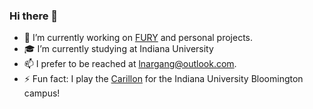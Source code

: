 ### Hi there 👋
- 🔭 I’m currently working on <a href="https://github.com/fury-gl/fury">FURY</a> and personal projects.
- 🎓 I’m currently studying at Indiana University
- 📫 I prefer to be reached at lnargang@outlook.com.
- ⚡ Fun fact: I play the <a href="https://en.wikipedia.org/wiki/Carillon">Carillon</a> for the Indiana University Bloomington campus!

<!--
**lnargang/lnargang** is a ✨ _special_ ✨ repository because its `README.md` (this file) appears on your GitHub profile.

Here are some ideas to get you started:

- 🔭 I’m currently working on FURY and Voxel Rendering
- 🌱 I’m currently learning Algorithms and GLSL
- 👯 I’m looking to collaborate on ...
- 🤔 I’m looking for help with ...
- 💬 Ask me about ...
- 📫 How to reach me: ...
- 😄 Pronouns: ...
- ⚡ Fun fact: ...
-->
